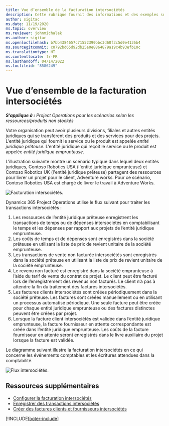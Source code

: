 ```yaml
---
title: Vue d’ensemble de la facturation intersociétés
description: Cette rubrique fournit des informations et des exemples sur la facturation intersociétés pour les projets.
author: sigitac
ms.date: 11/19/2020
ms.topic: overview
ms.reviewer: johnmichalak
ms.author: sigitac
ms.openlocfilehash: b7bb4384657c71552390bbc3d60f3c5d0e4136b4
ms.sourcegitcommit: c0792bd65d92db25e0e8864879a19c4b93efb10c
ms.translationtype: HT
ms.contentlocale: fr-FR
ms.lasthandoff: 04/14/2022
ms.locfileid: "8586249"
---
```

# <a name="intercompany-invoicing-overview"></a>Vue d’ensemble de la facturation intersociétés

_**S’applique à :** Project Operations pour les scénarios selon les ressources/produits non stockés_

Votre organisation peut avoir plusieurs divisions, filiales et autres entités juridiques qui se transfèrent des produits et des services pour des projets. L’entité juridique qui fournit le service ou le produit est appelée *entité juridique prêteuse*. L’entité juridique qui reçoit le service ou le produit est appelée *entité juridique emprunteuse*.

L'illustration suivante montre un scénario typique dans lequel deux entités juridiques, Contoso Robotics USA (l'entité juridique emprunteuse) et Contoso Robotics UK (l'entité juridique prêteuse) partagent des ressources pour livrer un projet pour le client, Adventure works. Pour ce scénario, Contoso Robotics USA est chargé de livrer le travail à Adventure Works.

![Facturation intersociétés.](./media/IntercompanyScenario.png) 

Dynamics 365 Project Operations utilise le flux suivant pour traiter les transactions intersociétés :

1. Les ressources de l’entité juridique prêteuse enregistrent les transactions de temps ou de dépenses intersociétés en comptabilisant le temps et les dépenses par rapport aux projets de l’entité juridique emprunteuse.
2. Les coûts de temps et de dépenses sont enregistrés dans la société prêteuse en utilisant la liste de prix de revient unitaire de la société emprunteuse.
3. Les transactions de vente non facturée intersociétés sont enregistrés dans la société prêteuse en utilisant la liste de prix de revient unitaire de la société emprunteuse.
4. Le revenu non facturé est enregistré dans la société emprunteuse à l’aide du tarif de vente du contrat de projet. Le client peut être facturé lors de l’enregistrement des revenus non facturés. Le client n’a pas à attendre la fin du traitement des factures intersociétés.
5. Les factures clients intersociétés sont créées périodiquement dans la société prêteuse. Les factures sont créées manuellement ou en utilisant un processus automatisé périodique. Une seule facture peut être créée pour chaque entité juridique emprunteuse ou des factures distinctes peuvent être créées par projet.
6. Lorsque la facture client intersociétés est validée dans l’entité juridique emprunteuse, la facture fournisseur en attente correspondante est créée dans l’entité juridique emprunteuse. Les coûts de la facture fournisseur en attente seront enregistrés dans le livre auxiliaire du projet lorsque la facture est validée.

Le diagramme suivant illustre la facturation intersociétés en ce qui concerne les événements comptables et les écritures attendues dans la comptabilité.

![Flux intersociétés.](./media/IntercompanyFlow.png)

## <a name="additional-resources"></a>Ressources supplémentaires

- [Configurer la facturation intersociétés](configure-intercompany-invoicing.md)
- [Enregistrer des transactions intersociétés](create-intercompany-transactions.md)
- [Créer des factures clients et fournisseurs intersociétés](create-intercompany-customer-vendor-invoices.md)


[!INCLUDE[footer-include](../includes/footer-banner.md)]